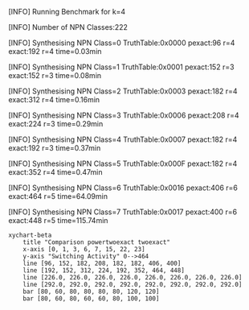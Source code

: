 [INFO] Running Benchmark for k=4

[INFO] Number of NPN Classes:222

[INFO] Synthesising NPN Class=0 TruthTable:0x0000 pexact:96 r=4 exact:192 r=4 time=0.03min 

[INFO] Synthesising NPN Class=1 TruthTable:0x0001 pexact:152 r=3 exact:152 r=3 time=0.08min 

[INFO] Synthesising NPN Class=2 TruthTable:0x0003 pexact:182 r=4 exact:312 r=4 time=0.16min 

[INFO] Synthesising NPN Class=3 TruthTable:0x0006 pexact:208 r=4 exact:224 r=3 time=0.29min 

[INFO] Synthesising NPN Class=4 TruthTable:0x0007 pexact:182 r=4 exact:192 r=3 time=0.37min 

[INFO] Synthesising NPN Class=5 TruthTable:0x000F pexact:182 r=4 exact:352 r=4 time=0.47min 

[INFO] Synthesising NPN Class=6 TruthTable:0x0016 pexact:406 r=6 exact:464 r=5 time=64.09min 

[INFO] Synthesising NPN Class=7 TruthTable:0x0017 pexact:400 r=6 exact:448 r=5 time=115.74min 

```mermaid
xychart-beta
    title "Comparison powertwoexact twoexact"
    x-axis [0, 1, 3, 6, 7, 15, 22, 23]
    y-axis "Switching Activity" 0-->464
    line [96, 152, 182, 208, 182, 182, 406, 400]
    line [192, 152, 312, 224, 192, 352, 464, 448]
    line [226.0, 226.0, 226.0, 226.0, 226.0, 226.0, 226.0, 226.0]
    line [292.0, 292.0, 292.0, 292.0, 292.0, 292.0, 292.0, 292.0]
    bar [80, 60, 80, 80, 80, 80, 120, 120]
    bar [80, 60, 80, 60, 60, 80, 100, 100]
```

